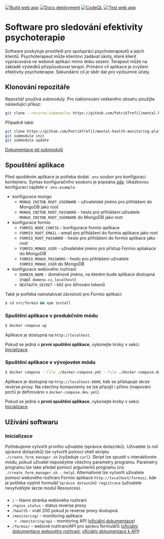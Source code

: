 [![Build web app](https://github.com/PatrikTrefil/mental-health-monitoring-platform/actions/workflows/build-web-app.yml/badge.svg)](https://github.com/PatrikTrefil/mental-health-monitoring-platform/actions/workflows/build-web-app.yml)
[![Docs deployment](https://github.com/PatrikTrefil/mental-health-monitoring-platform/actions/workflows/deployment-production-docs.yml/badge.svg)](https://github.com/PatrikTrefil/mental-health-monitoring-platform/actions/workflows/deployment-production-docs.yml)
[![CodeQL](https://github.com/PatrikTrefil/mental-health-monitoring-platform/actions/workflows/github-code-scanning/codeql/badge.svg)](https://github.com/PatrikTrefil/mental-health-monitoring-platform/actions/workflows/github-code-scanning/codeql)
[![Test web app](https://github.com/PatrikTrefil/mental-health-monitoring-platform/actions/workflows/test-web-app.yml/badge.svg)](https://github.com/PatrikTrefil/mental-health-monitoring-platform/actions/workflows/test-web-app.yml)

# Software pro sledování efektivity psychoterapie

Software poskytuje prostředí pro spolupráci psychoterapeutů a jejich
klientů. Psychoterapeut může klientovi zadávat úkoly, které klient
vypracovává ve webové aplikaci mimo dobu sezení. Terapeut může na základě
výsledků přizpůsobovat terapii. Primární cíl aplikace je zvýšení efektivity
psychoterapie. Sekundární cíl je sběr dat pro výzkumné účely.

## Klonování repozitáře

Repozitář používá submoduly. Pro naklonování veškerého obsahu
použijte následující příkaz:

```sh
git clone --recurse-submodules https://github.com/PatrikTrefil/mental-health-monitoring-platform.git
```

Případně také:

```sh
git clone https://github.com/PatrikTrefil/mental-health-monitoring-platform.git
git submodule init
git submodule update
```

[Dokumentace git submodulů](https://git-scm.com/book/en/v2/Git-Tools-Submodules)

## Spouštění aplikace

Před spuštěním aplikace je potřeba dodat `.env` soubor pro konfiguraci kontejneru.
Syntax konfiguračního souboru je popsána [zde](https://docs.docker.com/compose/environment-variables/env-file/).
Ukázkovou konfiguraci najdete v `.env.example`.

-   konfigurace mongo
    -   `MONGO_INITDB_ROOT_USERNAME` - uživatelské jméno pro přihlášení do MongoDB jako root
    -   `MONGO_INITDB_ROOT_PASSWORD` - heslo pro přihlášení uživatele `MONGO_INITDB_ROOT_USERNAME` do MongoDB jako root
-   konfigurace formio
    -   `FORMIO_NODE_CONFIG` - konfigurace formio aplikace
    -   `FORMIO_ROOT_EMAIL` - email pro přihlášení do formio aplikace jako root
    -   `FORMIO_ROOT_PASSWORD` - heslo pro přihlášení do formio aplikace jako root
    -   `FORMIO_MONGO_USER` - uživatelské jméno pro přístup Formio apliakace do MongoDB
    -   `FORMIO_MONGO_PASSWORD` - heslo pro přihlášení uživatele `FORMIO_MONGO_USER` do MongoDB
-   konfigurace webového rozhraní
    -   `DOMAIN_NAME` - doménové jméno, na kterém bude aplikace dostupná (např. `domena.cz`, `localhost`)
    -   `NEXTAUTH_SECRET` - klíč pro šifrování tokenů

Také je potřeba nainstalovat závislosti pro Formio aplikaci:

```sh
$ cd src/formio && npm install
```

### Spuštění aplikace v produkčním módu

```sh
$ docker compose up
```

Aplikace je dostupná na `http://localhost`.

Pokud se jedná o **první spuštění aplikace**, vykonejte kroky v sekci [Inicializace](#Inicializace).

### Spuštění aplikace v vývojovém módu

```sh
$ docker compose --file ./docker-compose.yml --file ./docker-compose.dev.yml up
```

Aplikace je dostupná na `http://localhost:8080`, kde se přistupuje skrze reverse proxy.
Na všechny komponenty se lze připojit i přímo (mapování portů je definováno v `docker-compose.dev.yml`).

Pokud se jedná o **první spuštění aplikace**, vykonejte kroky v sekci [Inicializace](#Inicializace).

## Užívání softwaru

### Inicializace

Potřebujeme vytvořit prvního uživatele (správce dotazníků).
Uživatele (s rolí správce dotazníků) lze vytvořit pomocí shell skriptu `./create_form_manager.sh` (vyžaduje `curl`). Skript lze spustit
v interaktivním módu, pokud uživatel neposkytne všechny parametry programu. Parametry
programu lze take předat pomocí argumentů programu (viz `./create_form_manager.sh --help`). Alternativně
lze vytvořit uživatele pomocí webového rozhraní Formio aplikace `http://localhost/formio/`,
kde je potřeba vyplnit formulář `Správce dotazníků registrace` (uživatele _nevytvářejte_ skrze modul
Resources).

###

-   `/` - hlavní stránka webového rozhraní
-   `/nginx_status` - status reverse proxy
-   `/health` - vratí 200 pokud je reverse proxy dostupná
-   `/monitoring/` - monitoring aplikace
    -   `/monitoring/api` - monitoring API ([oficiální dokumentace](https://github.com/google/cadvisor/blob/master/docs/api.md))
-   `/formio/` - webové rozhraní/API pro správu formulářů ([oficiální dokumentace webového rozhraní](https://help.form.io/), [oficiální dokumentace k API](https://apidocs.form.io/))
